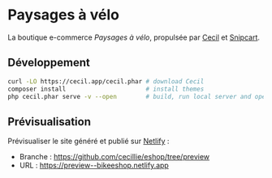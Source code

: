 # Paysages à vélo

La boutique e-commerce _Paysages à vélo_, propulsée par [Cecil](https://cecil.app) et [Snipcart](https://snipcart.com/fr).

## Développement

```bash
curl -LO https://cecil.app/cecil.phar # download Cecil
composer install                      # install themes
php cecil.phar serve -v --open        # build, run local server and open browser
```

## Prévisualisation

Prévisualiser le site généré et publié sur [Netlify](https://www.netlify.com) :

- Branche : <https://github.com/cecillie/eshop/tree/preview>
- URL : <https://preview--bikeeshop.netlify.app>

